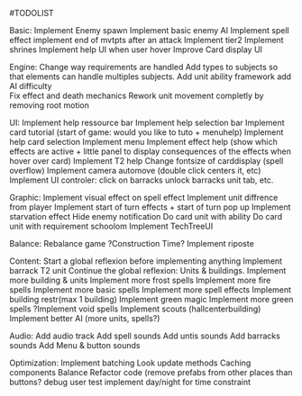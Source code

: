 #TODOLIST

Basic:
	Implement Enemy spawn
	Implement basic enemy AI
	Implement spell effect
	implement end of mvtpts after an attack
	Implement tier2
	Implement shrines 
	Implement help UI when user hover
	Improve Card display UI
	
Engine:
	Change way requirements are handled
	Add types to subjects so that elements can handle multiples subjects.
Add unit ability framework
add AI difficulty	
	Fix effect and death mechanics
	Rework unit movement completly by removing root motion


UI:
	Implement help ressource bar
	Implement help selection bar
	Implement card tutorial (start of game: would you like to tuto + menuhelp)
	Implement help card selection
	Implement menu
	Implement effect help (show which effects are active + little panel to display consequences of the effects when hover over card)
	Implement T2 help
	Change fontsize of carddisplay (spell overflow)
Implement camera automove (double click centers it, etc)
Implement UI controler: click on barracks unlock barracks unit tab, etc.
	
Graphic:
	Implement visual effect on spell effect
	Implement unit diffrence from player
	Implement start of turn effects + start of turn pop up
	Implement starvation effect
	Hide enemy notification
Do card unit with ability
Do card unit with requirement schoolom
Implement TechTreeUI
	
Balance:
Rebalance game
?Construction Time?
	Implement riposte

	
Content:
	Start a global reflexion before implementing anything
	Implement barrack T2 unit
Continue the global reflexion: Units & buildings.
Implement more building & units
	Implement more frost spells
	Implement more fire spells
	Implement more basic spells
	Implement more spell effects
	Implement building restr(max 1 building)
	Implement green magic
	Implement more green spells
?Implement void spells
Implement scouts (hallcenterbuilding)
Implement better AI (more units, spells?)

Audio:
Add audio track
Add spell sounds
Add untis sounds
Add barracks sounds
Add Menu & button sounds

Optimization:
Implement batching
Look update methods
Caching components
Balance
Refactor code (remove prefabs from other places than buttons?
debug
user test
implement day/night for time constraint